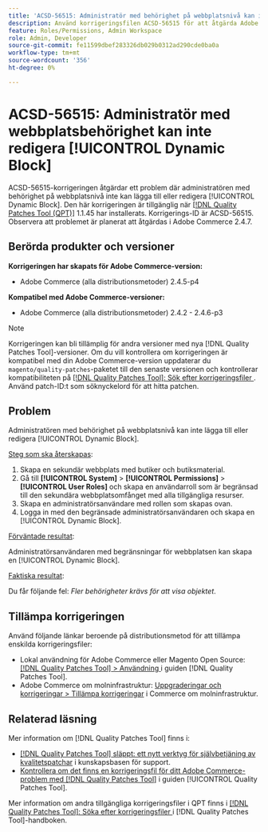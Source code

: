 ```yaml
---
title: 'ACSD-56515: Administratör med behörighet på webbplatsnivå kan inte redigera [!UICONTROL Dynamic Block]'
description: Använd korrigeringsfilen ACSD-56515 för att åtgärda Adobe Commerce-problemet där administratören med behörighet på webbplatsnivå inte kan lägga till eller redigera [!UICONTROL Dynamic Block].
feature: Roles/Permissions, Admin Workspace
role: Admin, Developer
source-git-commit: fe11599dbef283326db029b0312ad290cde0ba0a
workflow-type: tm+mt
source-wordcount: '356'
ht-degree: 0%

---
```


# ACSD-56515: Administratör med webbplatsbehörighet kan inte redigera [!UICONTROL Dynamic Block]

ACSD-56515-korrigeringen åtgärdar ett problem där administratören med behörighet på webbplatsnivå inte kan lägga till eller redigera [!UICONTROL Dynamic Block]. Den här korrigeringen är tillgänglig när [[!DNL Quality Patches Tool (QPT)]](https://experienceleague.adobe.com/en/docs/commerce-knowledge-base/kb/announcements/commerce-announcements/magento-quality-patches-released-new-tool-to-self-serve-quality-patches) 1.1.45 har installerats. Korrigerings-ID är ACSD-56515. Observera att problemet är planerat att åtgärdas i Adobe Commerce 2.4.7.

## Berörda produkter och versioner

**Korrigeringen har skapats för Adobe Commerce-version:**

* Adobe Commerce (alla distributionsmetoder) 2.4.5-p4

**Kompatibel med Adobe Commerce-versioner:**

* Adobe Commerce (alla distributionsmetoder) 2.4.2 - 2.4.6-p3

>[!NOTE]
>
>Korrigeringen kan bli tillämplig för andra versioner med nya [!DNL Quality Patches Tool]-versioner. Om du vill kontrollera om korrigeringen är kompatibel med din Adobe Commerce-version uppdaterar du `magento/quality-patches`-paketet till den senaste versionen och kontrollerar kompatibiliteten på [[!DNL Quality Patches Tool]: Sök efter korrigeringsfiler ](https://experienceleague.adobe.com/tools/commerce-quality-patches/index.html). Använd patch-ID:t som söknyckelord för att hitta patchen.

## Problem

Administratören med behörighet på webbplatsnivå kan inte lägga till eller redigera [!UICONTROL Dynamic Block].

<u>Steg som ska återskapas</u>:

1. Skapa en sekundär webbplats med butiker och butiksmaterial.
1. Gå till **[!UICONTROL System]** > **[!UICONTROL Permissions]** > **[!UICONTROL User Roles]** och skapa en användarroll som är begränsad till den sekundära webbplatsomfånget med alla tillgängliga resurser.
1. Skapa en administratörsanvändare med rollen som skapas ovan.
1. Logga in med den begränsade administratörsanvändaren och skapa en [!UICONTROL Dynamic Block].

<u>Förväntade resultat</u>:

Administratörsanvändaren med begränsningar för webbplatsen kan skapa en [!UICONTROL Dynamic Block].

<u>Faktiska resultat</u>:

Du får följande fel: *Fler behörigheter krävs för att visa objektet*.

## Tillämpa korrigeringen

Använd följande länkar beroende på distributionsmetod för att tillämpa enskilda korrigeringsfiler:

* Lokal användning för Adobe Commerce eller Magento Open Source: [[!DNL Quality Patches Tool] > Användning ](/help/tools/quality-patches-tool/usage.md) i guiden [!DNL Quality Patches Tool].
* Adobe Commerce om molninfrastruktur: [Uppgraderingar och korrigeringar > Tillämpa korrigeringar](https://experienceleague.adobe.com/docs/commerce-cloud-service/user-guide/develop/upgrade/apply-patches.html) i Commerce om molninfrastruktur.

## Relaterad läsning

Mer information om [!DNL Quality Patches Tool] finns i:

* [[!DNL Quality Patches Tool] släppt: ett nytt verktyg för självbetjäning av kvalitetspatchar](https://experienceleague.adobe.com/en/docs/commerce-knowledge-base/kb/announcements/commerce-announcements/magento-quality-patches-released-new-tool-to-self-serve-quality-patches) i kunskapsbasen för support.
* [Kontrollera om det finns en korrigeringsfil för ditt Adobe Commerce-problem med  [!DNL Quality Patches Tool]](/help/tools/quality-patches-tool/patches-available-in-qpt/check-patch-for-magento-issue-with-magento-quality-patches.md) i guiden [!UICONTROL Quality Patches Tool].


Mer information om andra tillgängliga korrigeringsfiler i QPT finns i [[!DNL Quality Patches Tool]: Söka efter korrigeringsfiler ](https://experienceleague.adobe.com/tools/commerce-quality-patches/index.html) i [!DNL Quality Patches Tool]-handboken.
